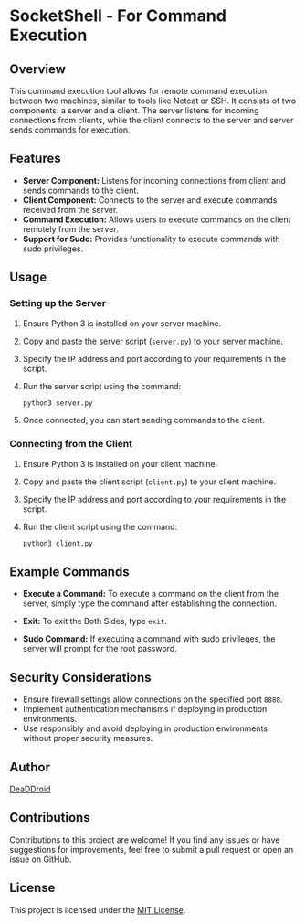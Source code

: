 # SocketShell - For Command Execution

## Overview

This command execution tool allows for remote command execution between two machines, similar to tools like Netcat or SSH. It consists of two components: a server and a client. The server listens for incoming connections from clients, while the client connects to the server and server sends commands for execution.

## Features

- **Server Component:** Listens for incoming connections from client and sends commands to the client.
- **Client Component:** Connects to the server and execute commands received from the server.
- **Command Execution:** Allows users to execute commands on the client remotely from the server.
- **Support for Sudo:** Provides functionality to execute commands with sudo privileges.

## Usage

### Setting up the Server

1. Ensure Python 3 is installed on your server machine.
2. Copy and paste the server script (`server.py`) to your server machine.
3. Specify the IP address and port according to your requirements in the script.
4. Run the server script using the command:

   ```bash
   python3 server.py
5. Once connected, you can start sending commands to the client.

### Connecting from the Client

1. Ensure Python 3 is installed on your client machine.
2. Copy and paste the client script (`client.py`) to your client machine.
3. Specify the IP address and port according to your requirements in the script.
4. Run the client script using the command:

   ```bash
   python3 client.py


## Example Commands

- **Execute a Command:**
  To execute a command on the client from the server, simply type the command after establishing the connection.

- **Exit:**
  To exit the Both Sides, type `exit`.

- **Sudo Command:**
  If executing a command with sudo privileges, the server will prompt for the root password.

## Security Considerations

- Ensure firewall settings allow connections on the specified port `8888`.
- Implement authentication mechanisms if deploying in production environments.
- Use responsibly and avoid deploying in production environments without proper security measures.

## Author

[DeaDDroid](https://github.com/DeadDroid401)

## Contributions

Contributions to this project are welcome! If you find any issues or have suggestions for improvements, feel free to submit a pull request or open an issue on GitHub.

## License

This project is licensed under the [MIT License](LICENSE).



